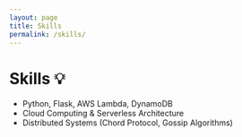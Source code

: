 ```yaml
---
layout: page
title: Skills
permalink: /skills/
---
```


# Skills 💡

- Python, Flask, AWS Lambda, DynamoDB  
- Cloud Computing & Serverless Architecture  
- Distributed Systems (Chord Protocol, Gossip Algorithms)  
